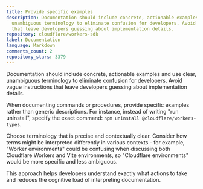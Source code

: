 ```yaml
---
title: Provide specific examples
description: Documentation should include concrete, actionable examples and use clear,
  unambiguous terminology to eliminate confusion for developers. Avoid vague instructions
  that leave developers guessing about implementation details.
repository: cloudflare/workers-sdk
label: Documentation
language: Markdown
comments_count: 2
repository_stars: 3379
---
```


Documentation should include concrete, actionable examples and use clear, unambiguous terminology to eliminate confusion for developers. Avoid vague instructions that leave developers guessing about implementation details.

When documenting commands or procedures, provide specific examples rather than generic descriptions. For instance, instead of writing "run uninstall", specify the exact command: `npm uninstall @cloudflare/workers-types`.

Choose terminology that is precise and contextually clear. Consider how terms might be interpreted differently in various contexts - for example, "Worker environments" could be confusing when discussing both Cloudflare Workers and Vite environments, so "Cloudflare environments" would be more specific and less ambiguous.

This approach helps developers understand exactly what actions to take and reduces the cognitive load of interpreting documentation.